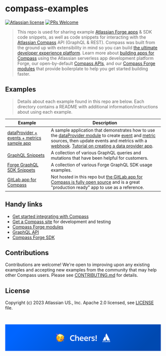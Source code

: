# compass-examples

[![Atlassian license](https://img.shields.io/badge/license-Apache%202.0-blue.svg?style=flat-square)](LICENSE) [![PRs Welcome](https://img.shields.io/badge/PRs-welcome-brightgreen.svg?style=flat-square)](CONTRIBUTING.md)

> This repo is used for sharing example [Atlassian Forge apps](https://developer.atlassian.com/platform/forge/) & SDK code snippets, as well as code snippets for interacting with the [Atlassian Compass](https://www.atlassian.com/software/compass) API (GraphQL & REST). Compass was built from the ground up with extensibility in mind so you can build [the ultimate developer experience platform](https://www.youtube.com/watch?v=F92QM_3u0gw). Learn more about [building apps for Compass](https://developer.atlassian.com/cloud/compass/integrations/get-started-integrating-with-Compass/) using the Atlassian serverless app development platform Forge, our open-by-default [Compass APIs](https://developer.atlassian.com/cloud/compass/graphql/), and our [Compass Forge modules](https://developer.atlassian.com/platform/forge/manifest-reference/modules/index-compass/) that provide boilerplate to help you get started building faster.

## Examples

> Details about each example found in this repo are below. Each directory contains a README with additional information/instructions about using each example.

| Example | Description | 
| ------- | ----------- |
| [dataProvider + events + metrics sample app](apps/sample-dataprovider-app-statuspage/README.md) | A sample application that demonstrates how to use the [dataProvider module](https://developer.atlassian.com/platform/forge/manifest-reference/modules/compass-data-provider/) to create [event](https://developer.atlassian.com/cloud/compass/components/send-events-using-rest-api/) and [metric](https://developer.atlassian.com/cloud/compass/components/create-connect-and-view-component-metrics/) sources, then update events and metrics with a [webhook](https://developer.atlassian.com/platform/forge/manifest-reference/modules/web-trigger/). [Tutorial on creating a data provider app](https://developer.atlassian.com/cloud/compass/integrations/create-a-data-provider-app/).|
| [GraphQL Snippets](snippets/graphql/README.md) | A collection of various GraphQL queries and mutations that have been helpful for customers. |
| [Forge GraphQL SDK Snippets](snippets/forge-graphql-sdk/README.md) | A collection of various Forge GraphQL SDK usage examples. |
| [GitLab app for Compass](https://github.com/atlassian-labs/gitlab-for-compass) | Not hosted in this repo but [the GitLab app for Compass is fully open source](https://github.com/atlassian-labs/gitlab-for-compass) and is a great "production ready" app to use as a reference.|

## Handy links

- [Get started integrating with Compass](https://developer.atlassian.com/cloud/compass/integrations/get-started-integrating-with-Compass/)
- [Get a Compass site](https://www.atlassian.com/try/cloud/signup?bundle=compass) for development and testing
- [Compass Forge modules](https://developer.atlassian.com/platform/forge/manifest-reference/modules/index-compass/)
- [GraphQL API](https://developer.atlassian.com/cloud/compass/graphql/#overview)
- [Compass Forge SDK](https://www.npmjs.com/package/@atlassian/forge-graphql)


## Contributions

Contributions are welcome! We're open to improving upon any existing examples and accepting new examples from the community that may help other Compass users. Please see [CONTRIBUTING.md](CONTRIBUTING.md) for details.

## License

Copyright (c) 2023 Atlassian US., Inc.
Apache 2.0 licensed, see [LICENSE](LICENSE) file.

<br/>

[![With ❤️ from Atlassian](https://raw.githubusercontent.com/atlassian-internal/oss-assets/master/banner-cheers-light.png)](https://www.atlassian.com)
